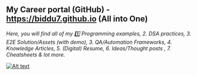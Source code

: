 ## My Career portal (GitHub) - https://biddu7.github.io (All into One)
*Here, you will find all of my :one: Programming examples, 2. DSA practices, 3. E2E Solution/Assets (with demo), 3. QA/Automation Frameworks, 4. Knowledge Articles, 5. (Digital) Resume, 6. Ideas/Thought posts , 7. Cheatsheets & lot more.*

[![Alt text](https://github.com/biddu7/biddu7/assets/27678248/e1c83a00-1c06-4f38-9514-cb3ae355ee10 "Click me")](https://biddu7.github.io)
